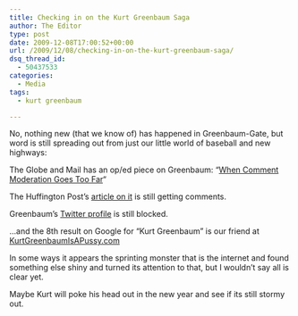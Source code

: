 ```yaml
---
title: Checking in on the Kurt Greenbaum Saga
author: The Editor
type: post
date: 2009-12-08T17:00:52+00:00
url: /2009/12/08/checking-in-on-the-kurt-greenbaum-saga/
dsq_thread_id:
  - 50437533
categories:
  - Media
tags:
  - kurt greenbaum

---
```

No, nothing new (that we know of) has happened in Greenbaum-Gate, but word is still spreading out from just our little world of baseball and new highways:

The Globe and Mail has an op/ed piece on Greenbaum: &#8220;<a href="http://www.theglobeandmail.com/blogs/ingram-2_0/when-comment-moderation-goes-too-far/article1368881/" target="_blank">When Comment Moderation Goes Too Far</a>&#8220;

The Huffington Post&#8217;s <a href="http://www.huffingtonpost.com/2009/11/18/kurt-greenbaum-man-loses_n_362406.html" target="_blank">article on it</a> is still getting comments.

Greenbaum&#8217;s <a href="http://twitter.com/KGreenbaum" target="_blank">Twitter profile</a> is still blocked.

&#8230;and the 8th result on Google for &#8220;Kurt Greenbaum&#8221; is our friend at <a href="http://KurtGreenbaumIsAPussy.com" target="_blank">KurtGreenbaumIsAPussy.com</a>

In some ways it appears the sprinting monster that is the internet and found something else shiny and turned its attention to that, but I wouldn&#8217;t say all is clear yet.

Maybe Kurt will poke his head out in the new year and see if its still stormy out.